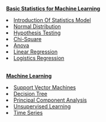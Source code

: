 <b><a href="http://mlaileader.com/category/statistics-model/9" target='_blank'>Basic Statistics for Machine Learning</a></b>
<br />
<li><a href="http://mlaileader.com/post/-introduction-of-statistics-model" target='_blank'>Introduction Of Statistics Model</a></li>
<li><a href="http://mlaileader.com/post/normal-distribution" target='_blank'>Normal Distribution</a></li>
<li><a href="http://mlaileader.com/post/hypothesis-testing-in-statistics" target='_blank'>Hypothesis Testing</a></li>
<li><a href="http://mlaileader.com/post/chi-square" target='_blank'>Chi-Square</a></li>
<li><a href="http://mlaileader.com/post/anova" target='_blank'>Anova</a></li>
<li><a href="http://mlaileader.com/post/linear-regression" target='_blank'>Linear Regression</a></li>
<li><a href="#" target='_blank'>Logistics Regression</a></li>
<br />

<b><a href="http://mlaileader.com/post/machine-learning" target='_blank'>Machine Learning</a></b>
<br />

<li><a href="http://mlaileader.com/post/support-vector-machines" target='_blank'>Support Vector Machines</a></li>
<li><a href="http://mlaileader.com/post/decision-tree" target='_blank'>Decision Tree</a></li>
<li><a href="http://mlaileader.com/post/principal-component-analysis" target='_blank'>Principal Component Analysis</a></li>
<li><a href="http://mlaileader.com/post/unsupervised-learning" target='_blank'>Unsupervised Learning</a></li>
<li><a href="http://mlaileader.com/post/time-series-analysis" target='_blank'>Time Series</a></li>


